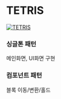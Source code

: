 # TETRIS

[![TETRIS](https://img.youtube.com/vi/2AWB5vQy4sU/hqdefault.jpg)](https://youtu.be/2AWB5vQy4sU)

### 싱글톤 패턴
메인화면, UI화면 구현
### 컴포넌트 패턴
블록 이동/변환/홀드 
